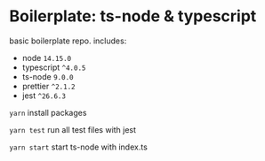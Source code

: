 # Boilerplate: ts-node & typescript

basic boilerplate repo.
includes:

- node `14.15.0`
- typescript `^4.0.5`
- ts-node `9.0.0`
- prettier `^2.1.2`
- jest `^26.6.3`

`yarn` install packages

`yarn test` run all test files with jest

`yarn start` start ts-node with index.ts
